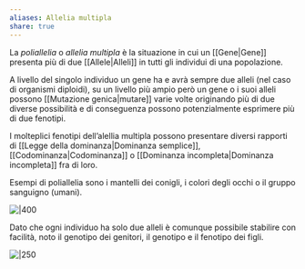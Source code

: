 ```yaml
---
aliases: Allelia multipla
share: true
---
```

La *poliallelia* o *allelia multipla* è la situazione in cui un [[Gene|Gene]] presenta più di due [[Allele|Alleli]] in tutti gli individui di una popolazione.

A livello del singolo individuo un gene ha e avrà sempre due alleli (nel caso di organismi diploidi), su un livello più ampio però un gene o i suoi alleli possono [[Mutazione genica|mutare]] varie volte originando più di due diverse possibilità e di conseguenza  possono potenzialmente esprimere più di due fenotipi. 

I molteplici fenotipi dell’alellia multipla possono presentare diversi rapporti di [[Legge della dominanza|Dominanza semplice]], [[Codominanza|Codominanza]] o [[Dominanza incompleta|Dominanza incompleta]] fra di loro.

Esempi di poliallelia sono i mantelli dei conigli, i colori degli occhi o il gruppo sanguigno (umani).

![|400](2aad8aa0eeb1a5660eae5295c5ba4576_MD5%201.png)

Dato che ogni individuo ha solo due alleli è comunque possibile stabilire con facilità, noto il genotipo dei genitori, il genotipo e il fenotipo dei figli.

![|250](3bccd7c20199201235ad405cdc9bdab2_MD5%201.png)